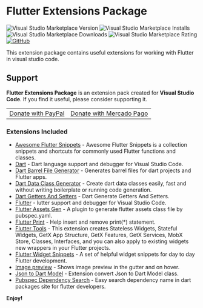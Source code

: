 # Flutter Extensions Package

![Visual Studio Marketplace Version](https://img.shields.io/visual-studio-marketplace/v/ricardo-emerson.flutter-development-extensions-pack.svg?style=flat-square)
![Visual Studio Marketplace Installs](https://img.shields.io/visual-studio-marketplace/i/ricardo-emerson.flutter-development-extensions-pack.svg?style=flat-square)
![Visual Studio Marketplace Downloads](https://img.shields.io/visual-studio-marketplace/d/ricardo-emerson.flutter-development-extensions-pack.svg?style=flat-square)
![Visual Studio Marketplace Rating](https://img.shields.io/visual-studio-marketplace/r/ricardo-emerson.flutter-development-extensions-pack.svg?style=flat-square)
[![GitHub](https://img.shields.io/github/stars/ricardoemerson/flutter-development-extensions-pack.svg?style=flat-square)](https://github.com/ricardoemerson/flutter-development-extensions-pack)

This extension package contains useful extensions for working with Flutter in visual studio code.

## Support

**Flutter Extensions Package** is an extension pack created for **Visual Studio Code**. If you find it useful, please consider supporting it.

<table align="center" width="60%" border="0">
  <tr>
    <td>
      <a title="PayPal" href="https://www.paypal.com/donate?hosted_button_id=X26H7L6AVMD96">
        Donate with PayPal
      </a>
    </td>
    <td>
      <a title="Mercado Pago" href="https://mpago.la/1LvP93a">
        Donate with Mercado Pago
      </a>
    </td>
  </tr>
</table>

### Extensions Included

- [Awesome Flutter Snippets](https://marketplace.visualstudio.com/items?itemName=Nash.awesome-flutter-snippets) - Awesome Flutter Snippets is a collection snippets and shortcuts for commonly used Flutter functions and classes.
- [Dart](https://marketplace.visualstudio.com/items?itemName=Dart-Code.dart-code) - Dart language support and debugger for Visual Studio Code.
- [Dart Barrel File Generator](https://marketplace.visualstudio.com/items?itemName=miquelddg.dart-barrel-file-generator) - Generates barrel files for dart projects and Flutter apps.
- [Dart Data Class Generator](https://marketplace.visualstudio.com/items?itemName=ricardo-emerson.dart-data-class-tools) - Create dart data classes easily, fast and without writing boilerplate or running code generation.
- [Dart Getters And Setters](https://marketplace.visualstudio.com/items?itemName=PeterHdd.dartgettersetter) - Dart Generate Getters And Setters.
- [Flutter](https://marketplace.visualstudio.com/items?itemName=Dart-Code.flutter) - lutter support and debugger for Visual Studio Code.
- [Flutter Assets Gen](https://marketplace.visualstudio.com/items?itemName=weekit.flutter-assets-gen2) - A plugin to generate flutter assets class file by pubspec.yaml.
- [Flutter Print](https://marketplace.visualstudio.com/items?itemName=ricardo-emerson.flutter-print) - Help insert and remove print(*) statement.
- [Flutter Tools](https://marketplace.visualstudio.com/items?itemName=ricardo-emerson.create-flutter-widgets-and-classes) - This extension creates Stateless Widgets, Stateful Widgets, GetX App Structure, GetX Features, GetX Services, MobX Store, Classes, Interfaces, and you can also apply to existing widgets new wrappers in your Flutter projects.
- [Flutter Widget Snippets](https://marketplace.visualstudio.com/items?itemName=alexisvt.flutter-snippets) - A set of helpful widget snippets for day to day Flutter development.
- [Image preview](https://marketplace.visualstudio.com/items?itemName=kisstkondoros.vscode-gutter-preview) - Shows image preview in the gutter and on hover.
- [Json to Dart Model](https://marketplace.visualstudio.com/items?itemName=hirantha.json-to-dart) - Extension convert Json to Dart Model class.
- [Pubspec Dependency Search](https://marketplace.visualstudio.com/items?itemName=everettjf.pubspec-dependency-search) - Easy search dependency name in dart packages site for flutter developers.

**Enjoy!**
